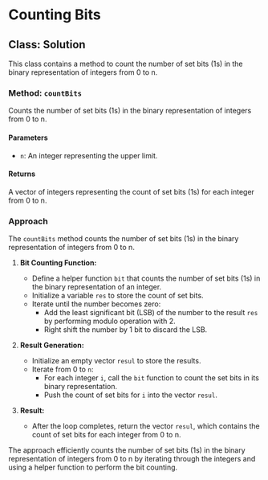 # Counting Bits

## Class: Solution

This class contains a method to count the number of set bits (1s) in the binary representation of integers from 0 to n.

### Method: `countBits`

Counts the number of set bits (1s) in the binary representation of integers from 0 to n.

#### Parameters

- `n`: An integer representing the upper limit.

#### Returns

A vector of integers representing the count of set bits (1s) for each integer from 0 to n.

### Approach

The `countBits` method counts the number of set bits (1s) in the binary representation of integers from 0 to n.

1. **Bit Counting Function:**
   - Define a helper function `bit` that counts the number of set bits (1s) in the binary representation of an integer.
   - Initialize a variable `res` to store the count of set bits.
   - Iterate until the number becomes zero:
      - Add the least significant bit (LSB) of the number to the result `res` by performing modulo operation with 2.
      - Right shift the number by 1 bit to discard the LSB.

2. **Result Generation:**
   - Initialize an empty vector `resul` to store the results.
   - Iterate from 0 to `n`:
      - For each integer `i`, call the `bit` function to count the set bits in its binary representation.
      - Push the count of set bits for `i` into the vector `resul`.

3. **Result:**
   - After the loop completes, return the vector `resul`, which contains the count of set bits for each integer from 0 to n.

The approach efficiently counts the number of set bits (1s) in the binary representation of integers from 0 to n by iterating through the integers and using a helper function to perform the bit counting.
